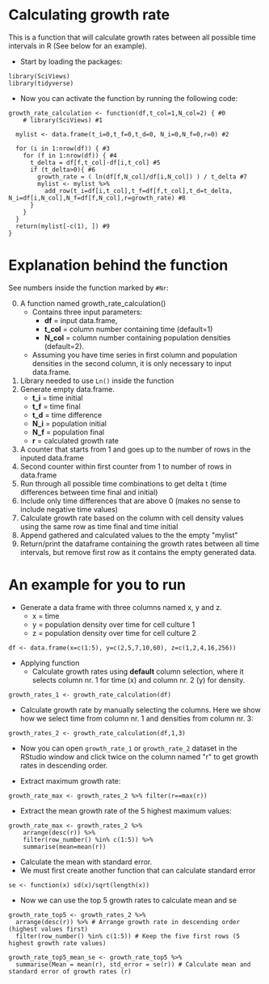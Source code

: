 # Calculating growth rate
This is a function that will calculate growth rates between all possible time intervals in R (See below for an example).


- Start by loading the packages:

```
library(SciViews)
library(tidyverse)
```

- Now you can activate the function by running the following code:

```
growth_rate_calculation <- function(df,t_col=1,N_col=2) { #0
	# library(SciViews) #1
  
  mylist <- data.frame(t_i=0,t_f=0,t_d=0, N_i=0,N_f=0,r=0) #2
  
  for (i in 1:nrow(df)) { #3
    for (f in 1:nrow(df)) { #4
      t_delta = df[f,t_col]-df[i,t_col] #5
      if (t_delta>0){ #6
        growth_rate = ( ln(df[f,N_col]/df[i,N_col]) ) / t_delta #7
        mylist <- mylist %>%
          add_row(t_i=df[i,t_col],t_f=df[f,t_col],t_d=t_delta, N_i=df[i,N_col],N_f=df[f,N_col],r=growth_rate) #8
      }
    }
  }
  return(mylist[-c(1), ]) #9
}
```


# Explanation behind the function
See numbers inside the function marked by `#Nr`:

0. A function named growth_rate_calculation()
	- Contains three input parameters:
		- **df** = input data.frame, 
		- **t_col** = column number containing time (default=1) 
		- **N_col** = column number containing population densities (default=2).
	- Assuming you have time series in first column and population densities in the second column, it is only necessary to input data.frame.
1. Library needed to use `Ln()` inside the function
2. Generate empty data.frame.
	- **t_i** = time initial
	- **t_f** = time final
	- **t_d** = time difference
	- **N_i** = population initial
	- **N_f** = population final
	- **r** = calculated growth rate
4. A counter that starts from 1 and goes up to the number of rows in the inputed data.frame
5. Second counter within first counter from 1 to number of rows in data.frame
6. Run through all possible time combinations to get delta t (time differences between time final and initial)
7. Include only time differences that are above 0 (makes no sense to include negative time values)
8. Calculate growth rate based on the column with cell density values using the same row as time final and time initial
9. Append gathered and calculated values to the the empty "mylist"
10. Return/print the dataframe containing the growth rates between all time intervals, but remove first row as it contains the empty generated data.

# An example for you to run

- Generate a data frame with three columns named x, y and z.
	- x = time
	- y = population density over time for cell culture 1
	- z = population density over time for cell culture 2

```
df <- data.frame(x=c(1:5), y=c(2,5,7,10,60), z=c(1,2,4,16,256))
```

- Applying function
	- Calculate growth rates using **default** column selection, where it selects column nr. 1 for time (x) and column nr. 2 (y) for density.
```
growth_rates_1 <- growth_rate_calculation(df) 
```

- Calculate growth rate by manually selecting the columns. Here we show how we select time from column nr. 1 and densities from column nr. 3:
```
growth_rates_2 <- growth_rate_calculation(df,1,3) 
```
- Now you can open `growth_rate_1` or `growth_rate_2` dataset in the RStudio window and click twice on the column named "r" to get growth rates in descending order.

- Extract maximum growth rate:
```
growth_rate_max <- growth_rates_2 %>% filter(r==max(r))
```

- Extract the mean growth rate of the 5 highest maximum values:
```
growth_rate_max <- growth_rates_2 %>% 
	arrange(desc(r)) %>% 
	filter(row_number() %in% c(1:5)) %>% 
	summarise(mean=mean(r))
```

- Calculate the mean with standard error.
- We must first create another function that can calculate standard error
```
se <- function(x) sd(x)/sqrt(length(x))
```

- Now we can use the top 5 growth rates to calculate mean and se
```
growth_rate_top5 <- growth_rates_2 %>% 
  arrange(desc(r)) %>% # Arrange growth rate in descending order (highest values first)
  filter(row_number() %in% c(1:5)) # Keep the five first rows (5 highest growth rate values)

growth_rate_top5_mean_se <- growth_rate_top5 %>% 
  summarise(Mean = mean(r), std_error = se(r)) # Calculate mean and standard error of growth rates (r)



```
